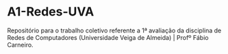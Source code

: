 # A1-Redes-UVA
Repositório para o trabalho coletivo referente a 1ª avaliação da disciplina de Redes de Computadores (Universidade Veiga de Almeida) | Profº Fábio Carneiro.
